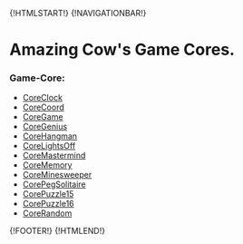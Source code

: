 {!HTMLSTART!}
{!NAVIGATIONBAR!}

# Amazing Cow's Game Cores.

<!-- ####################################################################### -->

### Game-Core:

* [CoreClock](./coreclock/)
* [CoreCoord](./corecoord/)
* [CoreGame](./coregame/)
* [CoreGenius](./coregenius/)
* [CoreHangman](./corehangman/)
* [CoreLightsOff](./corelightsoff/)
* [CoreMastermind](./coremastermind/)
* [CoreMemory](./corememory/)
* [CoreMinesweeper](./coreminesweeper/)
* [CorePegSolitaire](./corepegsolitaire/)
* [CorePuzzle15](./corepuzzle15/)
* [CorePuzzle16](./corepuzzle16/)
* [CoreRandom](./corerandom/)


{!FOOTER!}
{!HTMLEND!}
